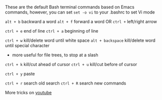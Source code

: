 These are the default Bash terminal commands based on Emacs commands, however, you can set `set -o vi` to your .bashrc to set Vi mode

`alt + b` backward a word
`alt + f` forward a word
OR
`ctrl +` left/right arrow

`ctrl + e` end of line
`ctrl + a` beginning of line

`ctrl + w` kill/delete word until white space
`alt + backspace` kill/delete word until special character
- more useful for file trees, to stop at a slash

`ctrl + k` kill/cut ahead of cursor
`ctrl + u` kill/cut before of cursor

`ctrl + y` paste 

`ctrl + r` search old search
`ctrl + R` search new commands

More tricks on [youtube](https://www.youtube.com/watch?v=V8EUdia_kOE)

